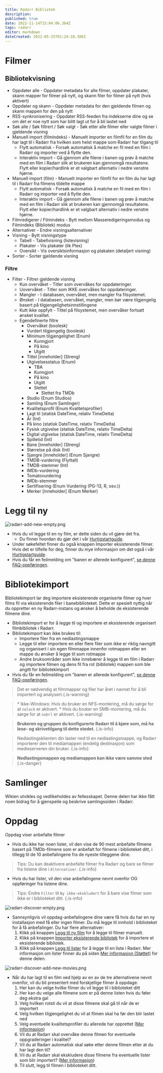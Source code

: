 ```yaml
---
title: Radarr Bibliotek
description: 
published: true
date: 2022-11-14T15:04:06.364Z
tags: radarr
editor: markdown
dateCreated: 2021-05-25T01:24:18.386Z
---
```


# Filmer

## Bibliotekvisning

- Oppdater alle - Oppdater metadata for alle filmer, oppdater plakater, skann mapper for filmer på nytt, og skann filer for filmer på nytt (hvis aktivert)
- Oppdater og skann - Oppdater metadata for den gjeldende filmen og skann mappen for den på nytt
- RSS-synkronisering - Oppdater RSS-feeden fra indekserne dine og se om det er noe nytt som har blitt lagt ut for å bli lastet ned
- Søk alle / Søk filtrert / Søk valgt - Søk etter alle filmer eller valgte filmer i gjeldende visning
- Manuell import (filmindeks) - Manuelt importer en filmfil for en film du har lagt til i Radarr fra hvilken som helst mappe som Radarr har tilgang til
  - Flytt automatisk - Forsøk automatisk å matche en fil med en film i Radarr og importer ved å flytte den.
  - Interaktiv import - Gå gjennom alle filene i banen og prøv å matche med en film i Radarr slik at brukeren kan gjennomgå resultatene. Flytt eller kopier/hardlink er et valgbart alternativ i nedre venstre hjørne.
- Manuell import (film) - Manuelt importer en filmfil for en film du har lagt til i Radarr fra filmens tildelte mappe
  - Flytt automatisk - Forsøk automatisk å matche en fil med en film i Radarr og importer ved å flytte den.
  - Interaktiv import - Gå gjennom alle filene i banen og prøv å matche med en film i Radarr slik at brukeren kan gjennomgå resultatene. Flytt eller kopier/hardlink er et valgbart alternativ i nedre venstre hjørne.
- Filmredigerer / Filmindeks - Bytt mellom Masseredigeringsmodus og Filmindeks (Bibliotek) modus
- Alternativer - Endre visningsalternativer
- Visning - Bytt visningstype
  - Tabell - Tabellvisning (listevisning)
  - Plakater - Vis plakater (lik Plex)
  - Oversikt - Vis oversiktsinformasjon og plakaten (detaljert visning)
- Sorter - Sorter gjeldende visning

### Filtre

- Filter - Filtrer gjeldende visning
  - Kun overvåket - Titler som overvåkes for oppdateringer.
  - Uovervåket - Titler som IKKE overvåkes for oppdateringer.
  - Mangler - I databasen, overvåket, men mangler fra filsystemet.
  - Ønsket - I databasen, overvåket, mangler, men bør være tilgjengelig basert på tilgjengelighetsinnstillingene
  - Kutt ikke oppfylt - Tittel på filsystemet, men overvåker fortsatt ønsket kvalitet.
  - Egendefinerte filtre
    - Overvåket (boolesk)
    - Vurdert tilgjengelig (boolesk)
    - Minimum tilgjengelighet (Enum)
      - Kunngjort
      - På kino
      - Utgitt
    - Tittel \[inneholder\] (Streng)
    - Utgivelsesstatus (Enum)
      - TBA
      - Kunngjort
      - På kino
      - Utgitt
      - Slettet
        - Slettet fra TMDb
    - Studio (Enum Studios)
    - Samling (Enum Samlinger)
    - Kvalitetsprofil (Enum Kvalitetsprofiler)
    - Lagt til (statisk DateTime, relativ TimeDelta)
    - År (Int)
    - På kino (statisk DateTime, relativ TimeDelta)
    - Fysisk utgivelse (statisk DateTime, relativ TimeDelta)
    - Digital utgivelse (statisk DateTime, relativ TimeDelta)
    - Spilletid (Int)
    - Bane \[inneholder\] (Streng)
    - Størrelse på disk (Int)
    - Sjangre \[inneholder\] (Enum Sjangre)
    - TMDB-vurdering (Flyttall)
    - TMDB-stemmer (Int)
    - IMDb-vurdering
    - Tomatovurdering
    - IMDb-stemmer
    - Sertifisering (Enum Vurdering (PG-13, R, osv.))
    - Merker \[inneholder\] (Enum Merker)

# Legg til ny

![radarr-add-new-empty.png](/assets/radarr/radarr-add-new-empty.png)

- Hvis du vil legge til en ny film, er dette siden du vil gjøre det fra.
  - Du finner hvordan du gjør det i vår [Hurtigstartguide](/radarr/quick-start-guide).
- Under søkefeltet finner du også knappen Importer eksisterende filmer. Hvis det er tilfelle for deg, finner du mye informasjon om det også i vår [Hurtigstartguide](/radarr/quick-start-guide).
- Hvis du får en feilmelding om "banen er allerede konfigurert", [se denne FAQ-oppføringen](/radarr/faq#path-is-already-configured-for-an-existing-movie).

# Bibliotekimport

Bibliotekimport lar deg importere eksisterende organiserte filmer og hver films fil via eksisterende filer i banebiblioteket. Dette er spesielt nyttig når du oppretter en ny Radarr-instans og ønsker å beholde de eksisterende filmene dine.

- Bibliotekimport er for å legge til og importere et eksisterende organisert filmbibliotek i Radarr.
- Bibliotekimport kan ikke brukes til:
  - Importere filer fra en nedlastingsmappe
  - Legge til eller importere en eller flere filer som ikke er riktig navngitt og organisert i sin egen filmmappe innenfor rotmappen eller en mappe du ønsker å legge til som rotmappe
  - Andre bruksområder som ikke innebærer å legge til en film i Radarr og importere filmen og dens fil fra rot (bibliotek) mappen som ble angitt for bibliotekimport
- Hvis du får en feilmelding om "banen er allerede konfigurert", [se denne FAQ-oppføringen](/radarr/faq#path-is-already-configured-for-an-existing-movie).
  
> Det er nødvendig at filmmapper og filer har året i navnet for å bli importert og analysert.{.is-warning}

> \* Ikke-Windows: Hvis du bruker en NFS-montering, må du sørge for at `nolock` er aktivert.
> \* Hvis du bruker en SMB-montering, må du sørge for at `nobrl` er aktivert.
{.is-warning}

> **Brukeren og gruppen du konfigurerte Radarr til å kjøre som, må ha lese- og skrivetilgang til dette stedet.**
{.is-info}

> Nedlastingsklienten din laster ned til en nedlastingsmappe, og Radarr importerer den til mediamappen (endelig destinasjon) som medieserveren din bruker.
{.is-info}

> **Nedlastingsmappen og mediamappen kan ikke være samme sted**
{.is-danger}

# Samlinger

Wikien utvikles og vedlikeholdes av fellesskapet.
Denne delen har ikke fått noen bidrag for å gjenspeile og beskrive samlingssiden i Radarr.

# Oppdag

Oppdag viser anbefalte filmer

- Hvis du ikke har noen lister, vil den vise de 90 mest anbefalte filmene basert på TMDb-filmene som er anbefalt for filmene i biblioteket ditt, i tillegg til de 10 anbefalingene fra de nyeste tilleggene dine.

> Tips: Du kan deaktivere anbefalte filmer fra Radarr og bare se filmer fra listene dine i `Alternativer`.
{.is-info}

- Hvis du har lister, vil den vise anbefalingene nevnt ovenfor OG oppføringer fra listene dine.

> Tips: Endre `Filter` til `Ny ikke-ekskludert` for å bare vise filmer som ikke er i biblioteket ditt.
{.is-info}

![radarr-discover-empty.png](/assets/radarr/radarr-discover-empty.png)

- Sannsynligvis vil oppdag-anbefalingene dine være få hvis du har en ny installasjon med få eller ingen filmer. Du må legge til innhold i biblioteket for å få anbefalinger. Du har flere alternativer:
  1. Klikk på knappen [Legg til ny film](/radarr/library#add-new) for å legge til filmer manuelt.
  1. Klikk på knappen [Importer eksisterende bibliotek](/radarr/library#library-import) for å importere et eksisterende bibliotek.
  1. Klikk på knappen [Legg til lister](/radarr/settings#lists) for å legge til en liste i Radarr. Mer informasjon om lister finner du på siden [Mer informasjon (Støttet)](/radarr/faq#what-are-lists-and-what-can-they-do-for-me) for denne delen.

![radarr-discover-add-new-movies.png](/assets/radarr/radarr-discover-add-new-movies.png)

- Når du har lagt til en film ved hjelp av en av de tre alternativene nevnt ovenfor, vil du bli presentert med forskjellige filmer å oppdage.
    1. Her kan du velge hvilke filmer du vil legge til i biblioteket ditt
    1. Her kan du velge alle filmene som er på denne listen hvis du føler deg ekstra gal
    1. Velg hvilken rotsti du vil at disse filmene skal gå til når de er importert
    1. Velg hvilken tilgjengelighet du vil at filmen skal ha før den blir lastet ned
    1. Velg eventuelle kvalitetsprofiler du allerede har opprettet ([Mer informasjon](/radarr/settings#quality-profiles))
    1. Vil du at Radarr skal overvåke denne filmen for eventuelle oppgraderinger i kvalitet?
    1. Vil du at Radarr automatisk skal søke etter denne filmen etter at du har lagt den til?
    1. Vil du at Radarr skal ekskludere disse filmene fra eventuelle lister som blir importert? ([Mer informasjon](/radarr/settings#list-exclusion))
    1. Til slutt, legg til filmen i biblioteket ditt.